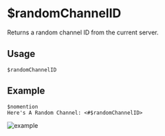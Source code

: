 # $randomChannelID
Returns a random channel ID from the current server.

## Usage
```
$randomChannelID
```

## Example
```
$nomention
Here's A Random Channel: <#$randomChannelID>
```

![example](https://user-images.githubusercontent.com/69215413/123358259-2aa15380-d539-11eb-995e-71d92bd9e67c.png)

